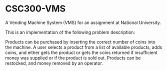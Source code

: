 # CSC300-VMS
A Vending Machine System (VMS) for an assignment at National University.

This is an implementation of the following problem description:

Products can be purchased by inserting the correct number of coins into the machine. A user selects a product from a list of available products, adds coins, and either gets the product or gets the coins returned if insufficient money was supplied or if the product is sold out. Products can be restocked, and money removed by an operator. 

